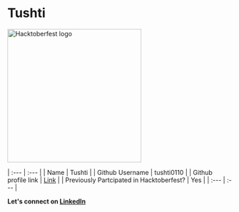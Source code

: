 # Tushti

<img height=300 width=300 src="https://raw.githubusercontent.com/WomenWhoCodeDelhi/Hacktoberfest2020/main/images/Icon.png" alt="Hacktoberfest logo">

| :---              |    :---       |
| Name | Tushti |
| Github Username | tushti0110 |
| Github profile link | [Link](https://github.com/tushti0110) |
| Previously Partcipated in Hacktoberfest? | Yes |
| :---              |    :---       |    

**Let's connect on [LinkedIn](https://www.linkedin.com/in/tushti-8294a8188/)** 
